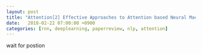```yaml
---
layout: post
title: "Attention[2] Effective Approaches to Attention based Neural Machine Translation(2015) - Review"
date:   2018-02-22 07:00:00 +0900
categories: [rnn, deeplearning, paperreview, nlp, attention]
---
```


wait for postion
